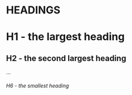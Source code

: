 # HEADINGS


# H1 - the largest heading

## H2 - the second largest heading

...

###### H6 - the smallest heading

